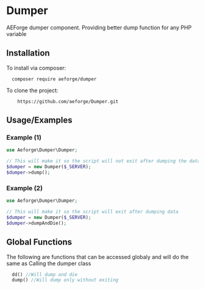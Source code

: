 
# Dumper

AEForge dumper component. Providing better dump function for any PHP variable


## Installation

To install via composer:

```Composer
  composer require aeforge/dumper
```

To clone the project:

```Cloning
    https://github.com/aeforge/Dumper.git
```

## Usage/Examples

### Example (1)
```php
use Aeforge\Dumper\Dumper;

// This will make it so the script will not exit after dumping the data
$dumper = new Dumper($_SERVER);
$dumper->dump();
```
### Example (2)
```php
use Aeforge\Dumper\Dumper;

// This will make it so the script will exit after dumping data
$dumper = new Dumper($_SERVER);
$dumper->dumpAndDie();
```

## Global Functions

The following are functions that can be accessed globaly and will do the same as Calling the dumper class
```php
  dd() //Will dump and die
  dump() //Will dump only without exiting
```